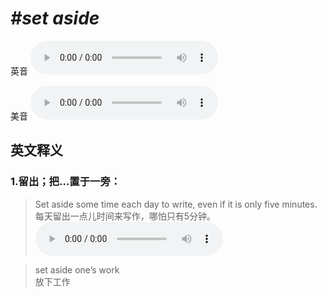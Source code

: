 # ***\#set aside*** 
英音
<audio src="./media/set aside1.aac" controls="controls"></audio>

美音
<audio src="./media/set aside2.aac" controls="controls"></audio>



  

英文释义
---
### 1.**留出；把…置于一旁：**  

 > Set aside some time each day to write, even if it is only five minutes.  
 > 每天留出一点儿时间来写作，哪怕只有5分钟。    
<audio src="./media/set-15.aac" controls="controls"></audio>

 > set aside one’s work  
 > 放下工作    


